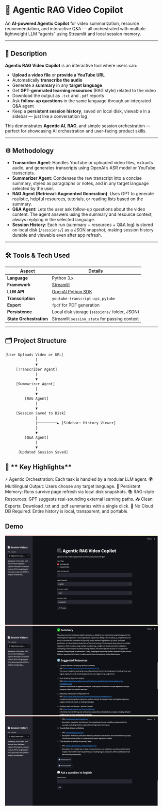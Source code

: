 # 🎥 Agentic RAG Video Copilot

An **AI-powered Agentic Copilot** for video summarization, resource recommendation, and interactive Q&A — all orchestrated with multiple lightweight LLM “agents” using Streamlit and local session memory.

---

## 📌 **Description**

**Agentic RAG Video Copilot** is an interactive tool where users can:
- **Upload a video file** or **provide a YouTube URL**
- Automatically **transcribe the audio**
- Generate a **summary** in any **target language**
- Get **GPT-generated learning resources** (RAG style) related to the video
- Download the output as `.txt` and `.pdf` reports
- Ask **follow-up questions** in the same language through an integrated Q&A agent
- Keep a **persistent session history**, saved on local disk, viewable in a sidebar — just like a conversation log

This demonstrates **Agentic AI**, **RAG**, and simple session orchestration — perfect for showcasing AI orchestration and user-facing product skills.

---

## ⚙️ **Methodology**

- **Transcriber Agent**: Handles YouTube or uploaded video files, extracts audio, and generates transcripts using OpenAI’s ASR model or YouTube transcripts.
- **Summarizer Agent**: Condenses the raw transcript into a concise summary, styled as paragraphs or notes, and in any target language selected by the user.
- **RAG Agent (Retrieval-Augmented Generation)**: Uses GPT to generate realistic, helpful resources, tutorials, or reading lists based on the summary.
- **Q&A Agent**: Lets the user ask follow-up questions about the video content. The agent answers using the summary and resource context, always replying in the selected language.
- **Session History**: Each run (summary + resources + Q&A log) is stored on local disk (`/sessions/`) as a JSON snapshot, making session history durable and viewable even after app refresh.

---

## 🛠️ **Tools & Tech Used**

| Aspect              | Details                                    |
|---------------------|--------------------------------------------|
| **Language**        | Python 3.x                                 |
| **Framework**       | [Streamlit](https://streamlit.io/)         |
| **LLM API**         | [OpenAI Python SDK](https://platform.openai.com/) |
| **Transcription**   | `youtube-transcript-api`, `pytube`         |
| **Export**          | `fpdf` for PDF generation                  |
| **Persistence**     | Local disk storage (`sessions/` folder, JSON) |
| **State Orchestration** | Streamlit `session_state` for passing context |

---

## 🗂️ **Project Structure**


```plaintext
[User Uploads Video or URL]
              |
              ▼
     [Transcriber Agent]
              |
              ▼
     [Summarizer Agent]
              |
              ▼
         [RAG Agent]
              |
              ▼
     [Session Saved to Disk]
              |
              ├─────────► [Sidebar: History Viewer]
              |
              ▼
         [Q&A Agent]
              |
              ▼
      [Updated Session Saved]
```

## 🎯 ** Key Highlights**

⚡ Agentic Orchestration: Each task is handled by a modular LLM agent.
🌍 Multilingual Output: Users choose any target language.
💾 Persistent Memory: Runs survive page refresh via local disk snapshots.
📚 RAG-style Resources: GPT suggests real-sounding external learning paths.
📥 Clean Exports: Download .txt and .pdf summaries with a single click.
🧩 No Cloud DB Required: Entire history is local, transparent, and portable.

## **Demo**

![Main Page](images/Img1.png)
![Summary](images/Img2.png)
![Q&A & Sidebar](images/Image3.png)
